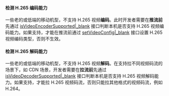 #### 检测 H.265 编码能力

一些老的或低端的移动机型，不支持 H.265 视频**编码**。此时开发者需要在**推流前**先通过 [isVideoEncoderSupported\|_blank](@isVideoEncoderSupported) 接口判断本机是否支持 H.265 视频编码能力。如果支持，才能在推流前通过 [setVideoConfig\|_blank](@setVideoConfig-ZegoExpressEngine) 接口设置 H.265 视频编码类型，否则不生效。

#### 检测 H.265 解码能力

一些老的或低端的移动机型，不支持 H.265 视频**解码**。在支持拉不同视频码流的场景下，如 CDN 场景，开发者需要在**拉流前**先通过 [isVideoDecoderSupported\|_blank](@isVideoDecoderSupported) 接口判断本机是否支持 H.265 视频解码能力。如果支持，才能拉 H.265 视频码流，否则只能拉其他格式的视频码流，例如 H.264。








